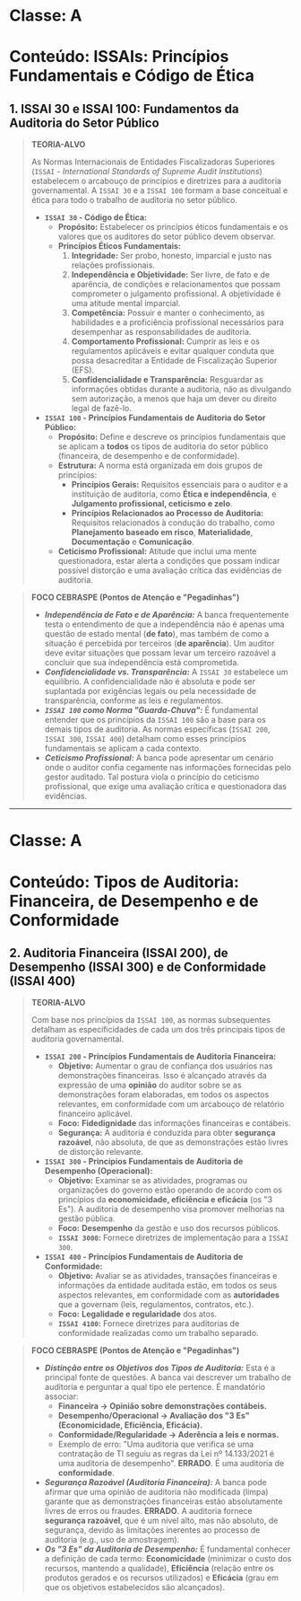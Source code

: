# Classe: A
# Conteúdo: ISSAIs: Princípios Fundamentais e Código de Ética

## 1. ISSAI 30 e ISSAI 100: Fundamentos da Auditoria do Setor Público

> **TEORIA-ALVO**
>
> As Normas Internacionais de Entidades Fiscalizadoras Superiores (`ISSAI` - *International Standards of Supreme Audit Institutions*) estabelecem o arcabouço de princípios e diretrizes para a auditoria governamental. A `ISSAI 30` e a `ISSAI 100` formam a base conceitual e ética para todo o trabalho de auditoria no setor público.
>
> * **`ISSAI 30` - Código de Ética:**
>     * **Propósito:** Estabelecer os princípios éticos fundamentais e os valores que os auditores do setor público devem observar.
>     * **Princípios Éticos Fundamentais:**
>         1.  **Integridade:** Ser probo, honesto, imparcial e justo nas relações profissionais.
>         2.  **Independência e Objetividade:** Ser livre, de fato e de aparência, de condições e relacionamentos que possam comprometer o julgamento profissional. A objetividade é uma atitude mental imparcial.
>         3.  **Competência:** Possuir e manter o conhecimento, as habilidades e a proficiência profissional necessários para desempenhar as responsabilidades de auditoria.
>         4.  **Comportamento Profissional:** Cumprir as leis e os regulamentos aplicáveis e evitar qualquer conduta que possa desacreditar a Entidade de Fiscalização Superior (EFS).
>         5.  **Confidencialidade e Transparência:** Resguardar as informações obtidas durante a auditoria, não as divulgando sem autorização, a menos que haja um dever ou direito legal de fazê-lo.
> * **`ISSAI 100` - Princípios Fundamentais de Auditoria do Setor Público:**
>     * **Propósito:** Define e descreve os princípios fundamentais que se aplicam a **todos** os tipos de auditoria do setor público (financeira, de desempenho e de conformidade).
>     * **Estrutura:** A norma está organizada em dois grupos de princípios:
>         * **Princípios Gerais:** Requisitos essenciais para o auditor e a instituição de auditoria, como **Ética e independência**, e **Julgamento profissional, ceticismo e zelo**.
>         * **Princípios Relacionados ao Processo de Auditoria:** Requisitos relacionados à condução do trabalho, como **Planejamento baseado em risco**, **Materialidade**, **Documentação** e **Comunicação**.
>     * **Ceticismo Profissional:** Atitude que inclui uma mente questionadora, estar alerta a condições que possam indicar possível distorção e uma avaliação crítica das evidências de auditoria.

> **FOCO CEBRASPE (Pontos de Atenção e "Pegadinhas")**
>
> * ***Independência de Fato e de Aparência:*** A banca frequentemente testa o entendimento de que a independência não é apenas uma questão de estado mental (**de fato**), mas também de como a situação é percebida por terceiros (**de aparência**). Um auditor deve evitar situações que possam levar um terceiro razoável a concluir que sua independência está comprometida.
> * ***Confidencialidade vs. Transparência:*** A `ISSAI 30` estabelece um equilíbrio. A confidencialidade não é absoluta e pode ser suplantada por exigências legais ou pela necessidade de transparência, conforme as leis e regulamentos.
> * ***`ISSAI 100` como Norma "Guarda-Chuva":*** É fundamental entender que os princípios da `ISSAI 100` são a base para os demais tipos de auditoria. As normas específicas (`ISSAI 200`, `ISSAI 300`, `ISSAI 400`) detalham como esses princípios fundamentais se aplicam a cada contexto.
> * ***Ceticismo Profissional:*** A banca pode apresentar um cenário onde o auditor confia cegamente nas informações fornecidas pelo gestor auditado. Tal postura viola o princípio do ceticismo profissional, que exige uma avaliação crítica e questionadora das evidências.

---

# Classe: A
# Conteúdo: Tipos de Auditoria: Financeira, de Desempenho e de Conformidade

## 2. Auditoria Financeira (ISSAI 200), de Desempenho (ISSAI 300) e de Conformidade (ISSAI 400)

> **TEORIA-ALVO**
>
> Com base nos princípios da `ISSAI 100`, as normas subsequentes detalham as especificidades de cada um dos três principais tipos de auditoria governamental.
>
> * **`ISSAI 200` - Princípios Fundamentais de Auditoria Financeira:**
>     * **Objetivo:** Aumentar o grau de confiança dos usuários nas demonstrações financeiras. Isso é alcançado através da expressão de uma **opinião** do auditor sobre se as demonstrações foram elaboradas, em todos os aspectos relevantes, em conformidade com um arcabouço de relatório financeiro aplicável.
>     * **Foco:** **Fidedignidade** das informações financeiras e contábeis.
>     * **Segurança:** A auditoria é conduzida para obter **segurança razoável**, não absoluta, de que as demonstrações estão livres de distorção relevante.
> * **`ISSAI 300` - Princípios Fundamentais de Auditoria de Desempenho (Operacional):**
>     * **Objetivo:** Examinar se as atividades, programas ou organizações do governo estão operando de acordo com os princípios da **economicidade, eficiência e eficácia** (os "3 Es"). A auditoria de desempenho visa promover melhorias na gestão pública.
>     * **Foco:** **Desempenho** da gestão e uso dos recursos públicos.
>     * **`ISSAI 3000`:** Fornece diretrizes de implementação para a `ISSAI 300`.
> * **`ISSAI 400` - Princípios Fundamentais de Auditoria de Conformidade:**
>     * **Objetivo:** Avaliar se as atividades, transações financeiras e informações da entidade auditada estão, em todos os seus aspectos relevantes, em conformidade com as **autoridades** que a governam (leis, regulamentos, contratos, etc.).
>     * **Foco:** **Legalidade e regularidade** dos atos.
>     * **`ISSAI 4100`:** Fornece diretrizes para auditorias de conformidade realizadas como um trabalho separado.

> **FOCO CEBRASPE (Pontos de Atenção e "Pegadinhas")**
>
> * ***Distinção entre os Objetivos dos Tipos de Auditoria:*** Esta é a principal fonte de questões. A banca vai descrever um trabalho de auditoria e perguntar a qual tipo ele pertence. É mandatório associar:
>     * **Financeira → Opinião sobre demonstrações contábeis.**
>     * **Desempenho/Operacional → Avaliação dos "3 Es" (Economicidade, Eficiência, Eficácia).**
>     * **Conformidade/Regularidade → Aderência a leis e normas.**
>     * Exemplo de erro: "Uma auditoria que verifica se uma contratação de TI seguiu as regras da Lei nº 14.133/2021 é uma auditoria de desempenho". **ERRADO**. É uma auditoria de **conformidade**.
> * ***Segurança Razoável (Auditoria Financeira):*** A banca pode afirmar que uma opinião de auditoria não modificada (limpa) garante que as demonstrações financeiras estão absolutamente livres de erros ou fraudes. **ERRADO**. A auditoria fornece **segurança razoável**, que é um nível alto, mas não absoluto, de segurança, devido às limitações inerentes ao processo de auditoria (e.g., uso de amostragem).
> * ***Os "3 Es" da Auditoria de Desempenho:*** É fundamental conhecer a definição de cada termo: **Economicidade** (minimizar o custo dos recursos, mantendo a qualidade), **Eficiência** (relação entre os produtos gerados e os recursos utilizados) e **Eficácia** (grau em que os objetivos estabelecidos são alcançados).